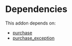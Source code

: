 # Dependencies

This addon depends on:

- [purchase](https://github.com/bringout/oca-ocb-core/tree/b3e6fb998e53b9eb1bc9669d992017616c2bd7b3/odoo-bringout-oca-ocb-purchase)
- [purchase_exception](https://github.com/bringout/oca-workflow-process)
